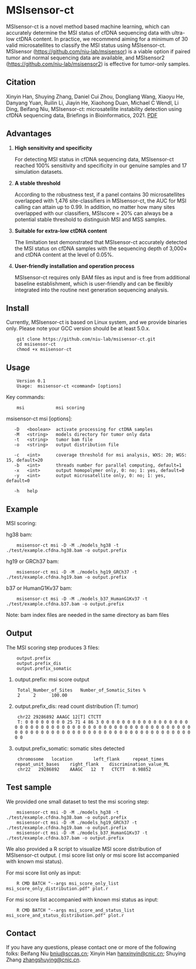 # MSIsensor-ct

MSIsensor-ct is a novel method based machine learning, which can accurately determine the MSI status of cfDNA sequencing data with ultra-low ctDNA content. In practice, we recommend aiming for a minimum of 30 valid microsatellites to classify the MSI status using MSIsensor-ct. MSIsensor (https://github.com/niu-lab/msisensor) is a viable option if paired tumor and normal sequencing data are available, and MSIsensor2 (https://github.com/niu-lab/msisensor2) is effective for tumor-only samples.

## Citation
Xinyin Han, Shuying Zhang, Daniel Cui Zhou, Dongliang Wang, Xiaoyu He, Danyang Yuan, Ruilin Li, Jiayin He, Xiaohong Duan, Michael C Wendl, Li Ding, Beifang Niu, MSIsensor-ct: microsatellite instability detection using cfDNA sequencing data, Briefings in Bioinformatics, 2021. [PDF](https://academic.oup.com/bib/advance-article/doi/10.1093/bib/bbaa402/6103954?login=true)



## Advantages

1. **High sensitivity and specificity**

   For detecting MSI status in cfDNA sequencing data, MSIsensor-ct reached 100% sensitivity and specificity in our genuine samples and 17 simulation datasets.

2. **A stable threshold**

   According to the robustness test, if a panel contains 30 microsatellites overlapped with 1,476 site-classifiers in MSIsensor-ct, the AUC for MSI calling can attain up to 0.99. In addition, no matter how many sites overlapped with our classifiers, MSIscore = 20% can always be a potential stable threshold to distinguish MSI and MSS samples.

3. **Suitable for extra-low ctDNA content** 

   The limitation test demonstrated that MSIsensor-ct accurately detected the MSI status on cfDNA samples with the sequencing depth of 3,000× and ctDNA content at the level of 0.05%.

4. **User-friendly installation and operation process** 

   MSIsensor-ct requires only BAM files as input and is free from additional baseline establishment, which is user-friendly and can be flexibly integrated into the routine next generation sequencing analysis.



## Install

Currently, MSIsensor-ct is based on Linux system, and we provide binaries only. Please note your GCC version should be at least 5.0.x.

```
    git clone https://github.com/niu-lab/msisensor-ct.git
    cd msisensor-ct
    chmod +x msisensor-ct
```



## Usage

```
    Version 0.1
    Usage:  msisensor-ct <command> [options]
```

Key commands:

```
    msi            msi scoring
```

msisensor-ct msi [options]:

```
   -D   <boolean>  activate processing for ctDNA samples
   -M   <string>   models directory for tumor only data
   -t   <string>   tumor bam file
   -o   <string>   output distribution file

   -c   <int>      coverage threshold for msi analysis, WXS: 20; WGS: 15, default=20
   -b   <int>      threads number for parallel computing, default=1
   -x   <int>      output homopolymer only, 0: no; 1: yes, default=0
   -y   <int>      output microsatellite only, 0: no; 1: yes, default=0

   -h   help
```



## Example

MSI scoring:


hg38 bam:

```
    msisensor-ct msi -D -M ./models_hg38 -t ./test/example.cfdna.hg38.bam -o output.prefix
```

hg19 or GRCh37 bam:

```
    msisensor-ct msi -D -M ./models_hg19_GRCh37 -t ./test/example.cfdna.hg19.bam -o output.prefix
```

b37 or HumanG1Kv37 bam:

```
    msisensor-ct msi -D -M ./models_b37_HumanG1Kv37 -t ./test/example.cfdna.b37.bam -o output.prefix
```

Note: bam index files are needed in the same directory as bam files



## Output

The MSI scoring step produces 3 files:

```
    output.prefix
    output.prefix_dis
    output.prefix_somatic
```

1. output.prefix: msi score output

   ```
    Total_Number_of_Sites   Number_of_Somatic_Sites %
    2     2      100.00
   ```

2. output.prefix_dis: read count distribution (T: tumor)

   ```
    chr22 29286892 AAAGC 12[T] CTCTT
    T: 0 0 0 0 0 0 0 0 25 71 4 86 3 0 0 0 0 0 0 0 0 0 0 0 0 0 0 0 0 0 0 0 0 0 0 0 0 0 0 0 0 0 0 0 0 0 0 0 0 0 0 0 0 0 0 0 0 0 0 0 0 0 0 0 0 0 0 0 0 0 0 0 0 0 0 0 0 0 0 0 0 0 0 0 0 0 0 0 0 0 0 0 0 0 0 0 0 0 0 0 
   ```

3. output.prefix_somatic: somatic sites detected

   ```
    chromosome   location        left_flank     repeat_times    repeat_unit_bases    right_flank    discrimination_value_ML
    chr22	29286892	AAAGC	12	T	CTCTT	0.98852
   ```



## Test sample

We provided one small dataset to test the msi scoring step:

```
    msisensor-ct msi -D -M ./models_hg38 -t ./test/example.cfdna.hg38.bam -o output.prefix
    msisensor-ct msi -D -M ./models_hg19_GRCh37 -t ./test/example.cfdna.hg19.bam -o output.prefix
    msisensor-ct msi -D -M ./models_b37_HumanG1Kv37 -t ./test/example.cfdna.b37.bam -o output.prefix
```

We also provided a R script to visualize MSI score distribution of MSIsensor-ct output. ( msi score list only or msi score list accompanied with known msi status). 

For msi score list only as input:

```
    R CMD BATCH "--args msi_score_only_list msi_score_only_distribution.pdf" plot.r
```

For msi score list accompanied with known msi status as input:

```
    R CMD BATCH "--args msi_score_and_status_list msi_score_and_status_distribution.pdf" plot.r
```



## Contact

If you have any questions, please contact one or more of the following folks: Beifang Niu [bniu@sccas.cn](mailto:bniu@sccas.cn); Xinyin Han [hanxinyin@cnic.cn](mailto:hanxinyin@cnic.cn); Shuying Zhang [zhangshuying@cnic.cn](mailto:zhangshuying@cnic.cn).
